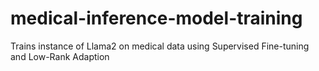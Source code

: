 # medical-inference-model-training
Trains instance of Llama2 on medical data using Supervised Fine-tuning and Low-Rank Adaption
